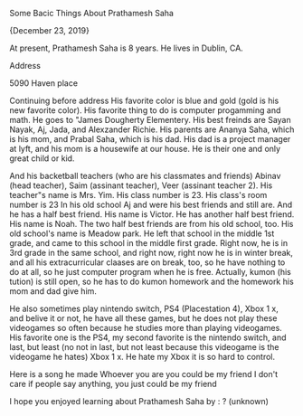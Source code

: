 Some Bacic Things About Prathamesh Saha

{December 23, 2019}

  At present, Prathamesh Saha is 8 years. He lives in Dublin, CA.

Address

5090 Haven place

Continuing before address
  His favorite color is blue and gold (gold is his new favorite color). His favorite thing to do is computer progamming and math. He goes to "James Dougherty Elementery. His best freinds are Sayan Nayak, Aj, Jada, and Alexzander Richie. His parents are Ananya Saha, which is his mom, and Prabal Saha, which is his dad. His dad is a project manager at lyft, and his mom is a housewife at our house. He is their one and only great child or kid.

  And his backetball teachers (who are his classmates and friends) Abinav (head teacher), Saim (assinant teacher), Veer (assinant teacher 2). His teacher"s name is Mrs. Yim. His class number is 23. His class's room number is 23 In his old school Aj and were his best friends and still are. And he has a half best friend. His name is Victor. He has another half best friend. His name is Noah. The two half best friends are from his old school, too. His old school's name is Meadow park. He left that school in the middle 1st grade, and came to this school in the middle first grade. Right now, he is in 3rd grade in the same school, and right now, right now he is in winter break, and all his extracurricular claases are on break, too, so he have nothing to do at all, so he just computer program when he is free. Actually, kumon (his tution) is still open, so he has to do kumon homework and the homework his mom and dad give him.

  He also sometimes play nintendo switch, PS4 (Placestation 4), Xbox 1 x, and belive it or not, he have all these games, but he does not play these videogames so often because he studies more than playing videogames. His favorite one is the PS4, my second favorite is the nintendo switch, and last, but least (no not in last, but not least because this videogame is the videogame he hates) Xbox 1 x. He hate my Xbox it is so hard to control.

Here is a song he made
Whoever you are you could be my friend
I don't care if people say anything,
you just could be my friend


I hope you enjoyed learning about Prathamesh Saha
by : ? (unknown)
